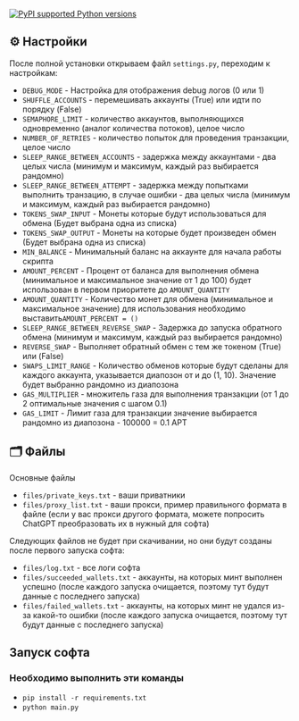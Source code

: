 [![PyPI supported Python versions](https://img.shields.io/pypi/pyversions/better-automation.svg)](https://www.python.org/downloads/release/python-3116/)
## ⚙️ Настройки
После полной установки открываем файл `settings.py`, переходим к настройкам:
+ `DEBUG_MODE` - Настройка для отображения debug логов (0 или 1)
+ `SHUFFLE_ACCOUNTS` - перемешивать аккаунты (True) или идти по порядку (False)
+ `SEMAPHORE_LIMIT` - количество аккаунтов, выполняющихся одновременно (аналог количества потоков), целое число
+ `NUMBER_OF_RETRIES` - количество попыток для проведения транзакции, целое число
+ `SLEEP_RANGE_BETWEEN_ACCOUNTS` - задержка между аккаунтами - два целых числа (минимум и максимум, каждый раз выбирается рандомно)
+ `SLEEP_RANGE_BETWEEN_ATTEMPT` - задержка между попытками выполнить транзацию, в случае ошибки - два целых числа (минимум и максимум, каждый раз выбирается рандомно)
+ `TOKENS_SWAP_INPUT` - Монеты которые будут использоваться для обмена (Будет выбрана одна из списка) 
+ `TOKENS_SWAP_OUTPUT` - Монеты на которые будет произведен обмен (Будет выбрана одна из списка) 
+ `MIN_BALANCE` - Минимальный баланс на аккаунте для начала работы скрипта
+ `AMOUNT_PERCENT` - Процент от баланса для выполнения обмена (минимальное и максимальное значение от 1 до 100) будет использован в первом приоритете до `AMOUNT_QUANTITY`
+ `AMOUNT_QUANTITY` - Количество монет для обмена (минимальное и максимальное значение) для использования необходимо выставить`AMOUNT_PERCENT = ()`
+ `SLEEP_RANGE_BETWEEN_REVERSE_SWAP` - Задержка до запуска обратного обмена (минимум и максимум, каждый раз выбирается рандомно)
+ `REVERSE_SWAP` - Выполняет обратный обмен с тем же токеном (True) или (False)
+ `SWAPS_LIMIT_RANGE` - Количество обменов которые будут сделаны для каждого аккаунта, указывается диапозон от и до (1, 10). Значение будет выбранно рандомно из диапозона
+ `GAS_MULTIPLIER` - множитель газа для выполнения транзакции  (от 1 до 2 оптимальные значения с шагом 0.1)
+ `GAS_LIMIT` - Лимит газа для транзакции значение выбирается рандомно из диапозона - 100000 = 0.1 APT

## 🗂 Файлы
Основные файлы
+ `files/private_keys.txt` - ваши приватники
+ `files/proxy_list.txt` - ваши прокси, пример правильного формата в файле (если у вас прокси другого формата, можете попросить ChatGPT преобразовать их в нужный для софта)

Следующих файлов не будет при скачивании, но они будут созданы после первого запуска софта:
+ `files/log.txt` - все логи софта
+ `files/succeeded_wallets.txt` - аккаунты, на которых минт выполнен успешно (после каждого запуска очищается, поэтому тут будут данные с последнего запуска)
+ `files/failed_wallets.txt` - аккаунты, на которых минт не удался из-за какой-то ошибки (после каждого запуска очищается, поэтому тут будут данные с последнего запуска)

## Запуск софта
### Необходимо выполнить эти команды
- `pip install -r requirements.txt`
- `python main.py`